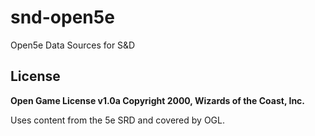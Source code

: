 # snd-open5e
Open5e Data Sources for S&amp;D

## License

**Open Game License v1.0a Copyright 2000, Wizards of the Coast, Inc.**

Uses content from the 5e SRD and covered by OGL.
